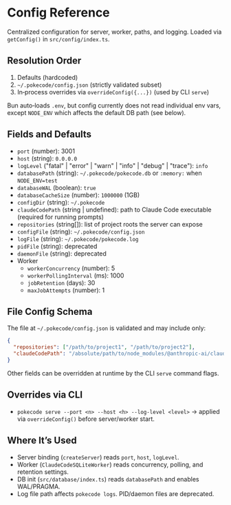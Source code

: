 # Config Reference

Centralized configuration for server, worker, paths, and logging. Loaded via `getConfig()` in `src/config/index.ts`.

## Resolution Order

1) Defaults (hardcoded)
2) `~/.pokecode/config.json` (strictly validated subset)
3) In‑process overrides via `overrideConfig({...})` (used by CLI `serve`)

Bun auto‑loads `.env`, but config currently does not read individual env vars, except `NODE_ENV` which affects the default DB path (see below).

## Fields and Defaults

- `port` (number): 3001
- `host` (string): `0.0.0.0`
- `logLevel` ("fatal" | "error" | "warn" | "info" | "debug" | "trace"): `info`
- `databasePath` (string): `~/.pokecode/pokecode.db` or `:memory:` when `NODE_ENV=test`
- `databaseWAL` (boolean): `true`
- `databaseCacheSize` (number): `1000000` (1GB)
- `configDir` (string): `~/.pokecode`
- `claudeCodePath` (string | undefined): path to Claude Code executable (required for running prompts)
- `repositories` (string[]): list of project roots the server can expose
- `configFile` (string): `~/.pokecode/config.json`
- `logFile` (string): `~/.pokecode/pokecode.log`
- `pidFile` (string): deprecated
- `daemonFile` (string): deprecated
- Worker
  - `workerConcurrency` (number): 5
  - `workerPollingInterval` (ms): 1000
  - `jobRetention` (days): 30
  - `maxJobAttempts` (number): 1

## File Config Schema

The file at `~/.pokecode/config.json` is validated and may include only:

```json
{
  "repositories": ["/path/to/project1", "/path/to/project2"],
  "claudeCodePath": "/absolute/path/to/node_modules/@anthropic-ai/claude-code/cli.js"
}
```

Other fields can be overridden at runtime by the CLI `serve` command flags.

## Overrides via CLI

- `pokecode serve --port <n> --host <h> --log-level <level>` → applied via `overrideConfig()` before server/worker start.

## Where It’s Used

- Server binding (`createServer`) reads `port`, `host`, `logLevel`.
- Worker (`ClaudeCodeSQLiteWorker`) reads concurrency, polling, and retention settings.
- DB init (`src/database/index.ts`) reads `databasePath` and enables WAL/PRAGMA.
- Log file path affects `pokecode logs`. PID/daemon files are deprecated.
